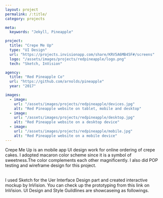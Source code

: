 ```yaml
---
layout: project
permalink: /:title/
category: projects

meta:
  keywords: "Jekyll, Pineapple"

project:
  title: "Crepe Me Up"
  type: "UI Design"
  url: "https://projects.invisionapp.com/share/KRV5A6MB45F#/screens"
  logo: "/assets/images/projects/redpineapple/logo.png"
  tech: "Sketch, InVision"

agency:
  title: "Red Pineapple Co"
  url: "https://github.com/arnolds/pineapple"
  year: "2017"

images:
  - image:
    url: "/assets/images/projects/redpineapple/devices.jpg"
    alt: "Red Pineapple website on tablet, mobile and desktop"
  - image:
    url: "/assets/images/projects/redpineapple/desktop.jpg"
    alt: "Red Pineapple website on a desktop device"
  - image:
    url: "/assets/images/projects/redpineapple/mobile.jpg"
    alt: "Red Pineapple website on a mobile device"
---
```

<p>Crepe Me Up is an mobile app UI design work for online ordering of crepe cakes. I adopted macaron color scheme since it is a symbol of sweetness.The color complements each other magnificently. I also did POP testing and wireframe design for this project.
   
  <br> I used Sketch for the Uer Interface Design part and created interactive mockup by InVision. You can check up the prototyping from this link on InVision. UI Design and Style Guildlines are showcaseing as followings.</p>
